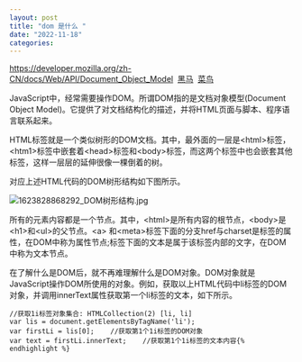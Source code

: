 ```yaml
---
layout: post
title: "dom 是什么 "
date: "2022-11-18"
categories: 
---
```

<p><a href="https://developer.mozilla.org/zh-CN/docs/Web/API/Document_Object_Model">https://developer.mozilla.org/zh-CN/docs/Web/API/Document_Object_Model</a>&nbsp;&nbsp;<a href="https://www.itcast.cn/news/20210616/18210937586.shtml">黑马</a>&nbsp;&nbsp;<a href="https://www.runoob.com/htmldom/htmldom-tutorial.html">菜鸟</a></p>

<p>JavaScript中，经常需要操作DOM。所谓DOM指的是文档对象模型(Document Object Model)。它提供了对文档结构化的描述，并将HTML页面与脚本、程序语言联系起来。</p>

<p>HTML标签就是一个类似树形的DOM文档。其中，最外面的一层是&lt;html&gt;标签，&lt;htm1&gt;标签中嵌套着&lt;head&gt;标签和&lt;body&gt;标签，而这两个标签中也会嵌套其他标签，这样一层层的延伸很像一棵倒着的树。</p>

<p>对应上述HTML代码的DOM树形结构如下图所示。</p>

<p><img alt="1623828868292_DOM树形结构.jpg" src="http://www.itheima.com/images/newslistPIC/1623828868291_DOM%E6%A0%91%E5%BD%A2%E7%BB%93%E6%9E%84.jpg" /></p>

<p>所有的元素内容都是一个节点。其中，&lt;html&gt;是所有内容的根节点，&lt;body&gt;是&lt;h1&gt;和&lt;ul&gt;的父节点。&lt;a&gt; 和&lt;meta&gt;标签下面的分支href与charset是标签的属性，在DOM中称为属性节点;标签下面的文本是属于该标签内部的文字，在DOM中称为文本节点。</p>

<p>在了解什么是DOM后，就不再难理解什么是DOM对象。DOM对象就是JavaScript操作DOM所使用的对象。例如，获取以上HTML代码中li标签的DOM对象，并调用innerText属性获取第一个li标签的文本，如下所示。</p>

<pre tabindex="0">
<code>//获取1i标签对象集合: HTMLCollection(2) [li, li]
var lis = document.getElementsByTagName(&#39;li&#39;);
var firstLi = lis[0];    //获取第1个1i标签的DOM对象
var text = firstLi.innerText;    //获取第1个1i标签的文本内容{% endhighlight %}

<p>&nbsp;</p>

